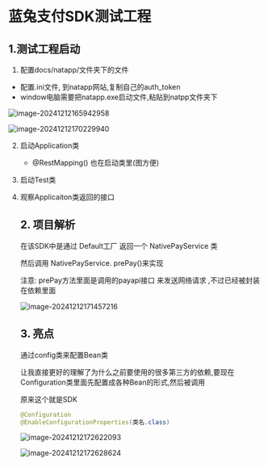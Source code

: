 # 蓝兔支付SDK测试工程

## 1.测试工程启动



1. 配置docs/natapp/文件夹下的文件 

- 配置.ini文件, 到natapp网站,复制自己的auth_token
- window电脑需要把natapp.exe启动文件,粘贴到natpp文件夹下

![image-20241212165942958](https://hahaha310.oss-cn-qingdao.aliyuncs.com/image-20241212165942958.png)

![image-20241212170229940](https://hahaha310.oss-cn-qingdao.aliyuncs.com/image-20241212170229940.png)

2. 启动Application类
   - @RestMapping() 也在启动类里(图方便)

3. 启动Test类

4. 观察Applicaiton类返回的接口

   ## 2. 项目解析

   在该SDK中是通过 Default工厂 返回一个 NativePayService 类

   然后调用 NativePayService. prePay()来实现

   注意: prePay方法里面是调用的payapi接口 来发送网络请求 ,不过已经被封装在依赖里面

   ![image-20241212171457216](https://hahaha310.oss-cn-qingdao.aliyuncs.com/image-20241212171457216.png)

   ## 3. 亮点

   通过config类来配置Bean类

   让我直接更好的理解了为什么之前要使用的很多第三方的依赖,要现在Configuration类里面先配置成各种Bean的形式,然后被调用

   原来这个就是SDK

   ```java
   @Configuration
   @EnableConfigurationProperties(类名.class)
   ```

   

   ![image-20241212172622093](https://hahaha310.oss-cn-qingdao.aliyuncs.com/image-20241212172622093.png)

   ![image-20241212172628624](C:/Users/yangz/AppData/Roaming/Typora/typora-user-images/image-20241212172628624.png)

   